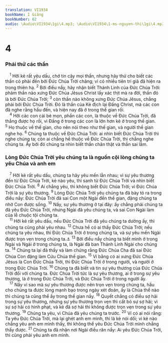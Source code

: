 ```yaml
---
translation: VI1934
bookName: I Giăng 
bookNumber: 62
audio: \Audio\VI1934\1gi\4.mp3; \Audio\VI1934\1-ms-nguyen-thi\1gi\4.mp3; \Audio\VI1934\2-ms-david-dong\1gi\4.mp3
---
```


<div class="title"><h1>4</h1><h3>Phải thử các thần</h3></div>
<span class="verse 1gi_4_1"> <sup>1</sup> Hỡi kẻ rất yêu dấu, chớ tin cậy mọi thần, nhưng hãy thử cho biết các thần có phải đến bởi Đức Chúa Trời chăng; vì có nhiều tiên tri giả đã hiện ra trong thiên hạ. </span>
<span class="verse 1gi_4_2"><sup>2</sup> Bởi điều nầy, hãy nhận biết Thánh Linh của Đức Chúa Trời: phàm thần nào xưng Đức Chúa Jêsus Christ lấy xác thịt mà ra đời, thần đó là bởi Đức Chúa Trời; </span>
<span class="verse 1gi_4_3"><sup>3</sup> còn thần nào không xưng Đức Chúa Jêsus, chẳng phải bởi Đức Chúa Trời. Đó là thần của Kẻ địch lại Đấng Christ, mà các con đã nghe rằng hầu đến, và hiện nay đã ở trong thế gian rồi. <br/></span>
<span class="verse 1gi_4_4"> <sup>4</sup> Hỡi các con cái bé mọn, phần các con, là thuộc về Đức Chúa Trời, đã thắng được họ rồi, vì Đấng ở trong các con là lớn hơn kẻ ở trong thế gian. </span>
<span class="verse 1gi_4_5"><sup>5</sup> Họ thuộc về thế gian, cho nên nói theo như thế gian, và người thế gian nghe họ. </span>
<span class="verse 1gi_4_6"><sup>6</sup> Chúng ta thuộc về Đức Chúa Trời: ai nhìn biết Đức Chúa Trời thì nghe chúng ta; còn ai chẳng hề thuộc về Đức Chúa Trời, thì chẳng nghe chúng ta. Ấy bởi đó chúng ta nhìn biết thần chân thật và thần sai lầm. <br/></span>
<div class="title"><h3>Lòng Đức Chúa Trời yêu chúng ta là nguồn cội lòng chúng ta yêu Chúa và anh em</h3></div>
<span class="verse 1gi_4_7"> <sup>7</sup> Hỡi kẻ rất yêu dấu, chúng ta hãy yêu mến lẫn nhau; vì sự yêu thương đến từ Đức Chúa Trời, kẻ nào yêu, thì sanh từ Đức Chúa Trời và nhìn biết Đức Chúa Trời. </span>
<span class="verse 1gi_4_8"><sup>8</sup> Ai chẳng yêu, thì không biết Đức Chúa Trời; vì Đức Chúa Trời là sự yêu thương. </span>
<span class="verse 1gi_4_9"><sup>9</sup> Lòng Đức Chúa Trời yêu chúng ta đã bày tỏ ra trong điều nầy: Đức Chúa Trời đã sai Con một Ngài đến thế gian, đặng chúng ta nhờ Con được sống. </span>
<span class="verse 1gi_4_10"><sup>10</sup> Nầy, sự yêu thương ở tại đây: ấy chẳng phải chúng ta đã yêu Đức Chúa Trời, nhưng Ngài đã yêu chúng ta, và sai Con Ngài làm của lễ chuộc tội chúng ta. <br/></span>
<span class="verse 1gi_4_11"> <sup>11</sup> Hỡi kẻ rất yêu dấu, nếu Đức Chúa Trời đã yêu chúng ta dường ấy, thì chúng ta cũng phải yêu nhau. </span>
<span class="verse 1gi_4_12"><sup>12</sup> Chưa hề có ai thấy Đức Chúa Trời; nếu chúng ta yêu nhau, thì Đức Chúa Trời ở trong chúng ta, và sự yêu mến Ngài được trọn vẹn trong chúng ta.<a data-toggle="tooltip" data-placement="bottom" title="Gi 1:18">⚓</a></span>
<span class="verse 1gi_4_13"><sup>13</sup> Bởi điều nầy chúng ta biết mình ở trong Ngài và Ngài ở trong chúng ta, là Ngài đã ban Thánh Linh Ngài cho chúng ta. </span>
<span class="verse 1gi_4_14"><sup>14</sup> Chúng ta lại đã thấy và làm chứng rằng Đức Chúa Cha đã sai Đức Chúa Con đặng làm Cứu Chúa thế gian. </span>
<span class="verse 1gi_4_15"><sup>15</sup> Ví bằng có ai xưng Đức Chúa Jêsus là Con Đức Chúa Trời, thì Đức Chúa Trời ở trong người, và người ở trong Đức Chúa Trời. </span>
<span class="verse 1gi_4_16"><sup>16</sup> Chúng ta đã biết và tin sự yêu thương của Đức Chúa Trời đối với chúng ta. Đức Chúa Trời tức là sự yêu thương, ai ở trong sự yêu thương, là ở trong Đức Chúa Trời, và Đức Chúa Trời ở trong người ấy. <br/></span>
<span class="verse 1gi_4_17"> <sup>17</sup> Nầy vì sao mà sự yêu thương được nên trọn vẹn trong chúng ta, hầu cho chúng ta được lòng mạnh bạo trong ngày xét đoán, ấy là Chúa thể nào thì chúng ta cũng thể ấy trong thế gian nầy. </span>
<span class="verse 1gi_4_18"><sup>18</sup> Quyết chẳng có điều sợ hãi trong sự yêu thương, nhưng sự yêu thương trọn vẹn thì cất bỏ sự sợ hãi; vì sự sợ hãi có hình phạt, và kẻ đã sợ hãi thì không được trọn vẹn trong sự yêu thương. </span>
<span class="verse 1gi_4_19"><sup>19</sup> Chúng ta yêu, vì Chúa đã yêu chúng ta trước. </span>
<span class="verse 1gi_4_20"><sup>20</sup> Ví có ai nói rằng: Ta yêu Đức Chúa Trời, mà lại ghét anh em mình, thì là kẻ nói dối; vì kẻ nào chẳng yêu anh em mình thấy, thì không thể yêu Đức Chúa Trời mình chẳng thấy được. </span>
<span class="verse 1gi_4_21"><sup>21</sup> Chúng ta đã nhận nơi Ngài điều răn nầy: Ai yêu Đức Chúa Trời, thì cũng phải yêu anh em mình. <br/></span>
